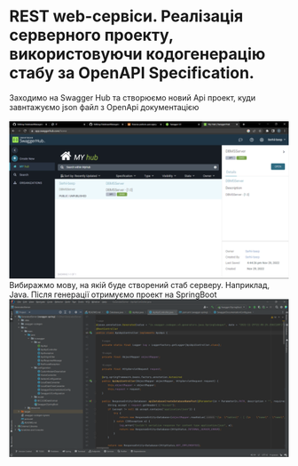 # REST web-сервіси. Реалізація серверного проекту, використовуючи кодогенерацію стабу за OpenAPI Specification.
Заходимо на Swagger Hub та створюємо новий Api проект, куди завнтажуємо json файл з OpenApi документацією
<br>
<br>
![Alt text](../img/SwaggerHub.png?raw=true)
<br>
Вибиражмо мову, на якій буде створений стаб серверу. Наприклад, Java. Після генерації отримуємо проект на SpringBoot
![Alt text](../img/ServerGenerated.png?raw=true)
